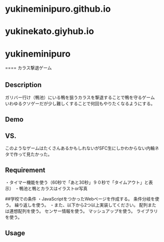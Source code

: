 # yukineminipuro.github.io
# yukinekato.giyhub.io
# yukineminipuro
====
カラス撃退ゲーム


## Description　
ガリバー行け（鴨池）にいる鴨を狙うカラスを撃退することで鴨を守るゲーム いわゆるクソゲーだが少し難しくすることで何回もやりたくなるようにする。



## Demo


## VS.
このようなゲームはたくさんあるかもしれないがSFC生にしかわからない内輪ネタで作って見たかった。

## Requirement
・タイマー機能を使う（60秒で「あと30秒」９０秒で「タイムアウト」と表示） ・鴨池と鴨とカラスはイラストor写真


##学校での条件
・JavaScriptをつかったWebページを作成する。
条件分岐を使う。
繰り返しを使う。
・また、以下から2つ以上実装してください。
配列または連想配列を使う。
センサー情報を使う。
マッシュアップを使う。
ライブラリを使う。



## Usage

